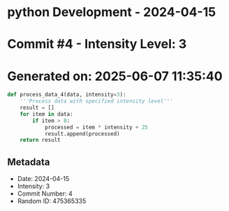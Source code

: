 ﻿# python Development - 2024-04-15
# Commit #4 - Intensity Level: 3
# Generated on: 2025-06-07 11:35:40
```python
def process_data_4(data, intensity=3):
    '''Process data with specified intensity level'''
    result = []
    for item in data:
        if item > 0:
            processed = item * intensity + 25
            result.append(processed)
    return result
```
## Metadata
- Date: 2024-04-15
- Intensity: 3
- Commit Number: 4
- Random ID: 475365335

